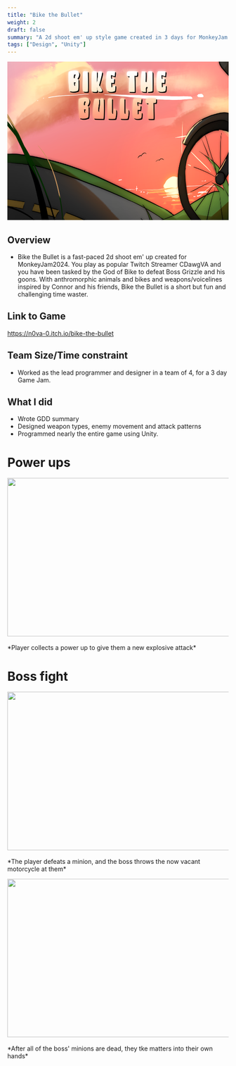 ```yaml
---
title: "Bike the Bullet"
weight: 2
draft: false
summary: "A 2d shoot em' up style game created in 3 days for MonkeyJam 2024"
tags: ["Design", "Unity"]
---
```

<p><img src="btbmm.png" width="640" height = "360"></p>

## Overview
- Bike the Bullet is a fast-paced 2d shoot em' up created for MonkeyJam2024. You play as popular Twitch Streamer CDawgVA and you have been tasked by the God of Bike to defeat Boss Grizzle and his goons. With anthromorphic animals and bikes and weapons/voicelines inspired by Connor and his friends, Bike the Bullet is a short but fun and challenging time waster.

## Link to Game

https://n0va-0.itch.io/bike-the-bullet

## Team Size/Time constraint
- Worked as the lead programmer and designer in a team of 4, for a 3 day Game Jam.

## What I did
- Wrote GDD summary
- Designed weapon types, enemy movement and attack patterns
- Programmed nearly the entire game using Unity.

##

# Power ups
<p><img src="powerup.gif" width="640" height = "360"></p>
*Player collects a power up to give them a new explosive attack*

# Boss fight

<p><img src="motorcycle.gif" width="640" height = "360"></p>
*The player defeats a minion, and the boss throws the now vacant motorcycle at them*

<p><img src="screech.gif" width="640" height = "360"></p>
*After all of the boss' minions are dead, they tke matters into their own hands*

